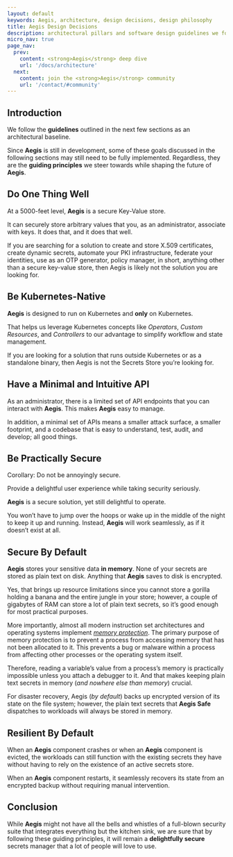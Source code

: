 ```yaml
---
layout: default
keywords: Aegis, architecture, design decisions, design philosophy
title: Aegis Design Decisions
description: architectural pillars and software design guidelines we follow
micro_nav: true
page_nav:
  prev:
    content: <strong>Aegis</strong> deep dive
    url: '/docs/architecture'
  next:
    content: join the <strong>Aegis</strong> community
    url: '/contact/#community'
---
```


## Introduction

We follow the **guidelines** outlined in the next few sections as an 
architectural baseline.

Since **Aegis** is still in development, some of these goals discussed in the
following sections may still need to be fully implemented. Regardless,
they are the **guiding principles** we steer towards while shaping the future
of **Aegis**.

## Do One Thing Well

At a 5000-feet level, **Aegis** is a secure Key-Value store.

It can securely store arbitrary values that you, as an administrator, associate
with keys. It does that, and it does that well.

If you are searching for a solution to create and store X.509 certificates,
create dynamic secrets, automate your PKI infrastructure, federate your
identities, use as an OTP generator, policy manager, in short, anything other
than a secure key-value store, then Aegis is likely not the solution you are
looking for.

## Be Kubernetes-Native

**Aegis** is designed to run on Kubernetes and **only** on Kubernetes.

That helps us leverage Kubernetes concepts like *Operators*, *Custom Resources*,
and *Controllers* to our advantage to simplify workflow and state management.

If you are looking for a solution that runs outside Kubernetes or as a
standalone binary, then Aegis is not the Secrets Store you’re looking for.

## Have a Minimal and Intuitive API

As an administrator, there is a limited set of API endpoints that you can
interact with **Aegis**. This makes **Aegis** easy to manage.

In addition, a minimal set of APIs means a smaller attack surface, a smaller
footprint, and a codebase that is easy to understand, test, audit, and
develop; all good things.

## Be Practically Secure

Corollary: Do not be annoyingly secure.

Provide a delightful user experience while taking security seriously.

**Aegis** is a secure solution, yet still delightful to operate.

You won’t have to jump over the hoops or wake up in the middle of the night
to keep it up and running. Instead, **Aegis** will work seamlessly, as if it
doesn’t exist at all.

## Secure By Default

**Aegis** stores your sensitive data **in memory**. None of your secrets
are stored as plain text on disk. Anything that **Aegis** saves to disk
is encrypted.

Yes, that brings up resource limitations since you cannot store a gorilla holding 
a banana and the entire jungle in your store; however, a couple of gigabytes of 
RAM can store a lot of plain text secrets, so it’s good enough for most 
practical purposes.

More importantly, almost all modern instruction set architectures and
operating systems implement [*memory protection*][memory-protection]. The primary
purpose of memory protection is to prevent a process from accessing memory that
has not been allocated to it. This prevents a bug or malware within a process
from affecting other processes or the operating system itself.

[memory-protection]: https://en.wikipedia.org/wiki/Memory_protection "Memory Protection (Wikipedia)"

Therefore, reading a variable’s value from a process’s memory is practically
impossible unless you attach a debugger to it. And that makes keeping 
plain text secrets in memory (*and nowhere else than memory*) crucial.

For disaster recovery, Aegis (*by default*) backs up encrypted version of 
its state on the file system; however, the 
plain text secrets that **Aegis Safe** dispatches to 
workloads will always be stored in memory.

## Resilient By Default

When an **Aegis** component crashes or when an **Aegis** component is evicted,
the workloads can still function with the existing secrets they have without
having to rely on the existence of an active secrets store.

When an **Aegis** component restarts, it seamlessly recovers its state from an 
encrypted backup without requiring manual intervention.

## Conclusion

While **Aegis** might not have all the bells and whistles of a full-blown 
security suite that integrates everything but the kitchen sink, we are sure 
that by following these guiding principles, it will remain a 
**delightfully secure** secrets manager that a lot of people will love to use.